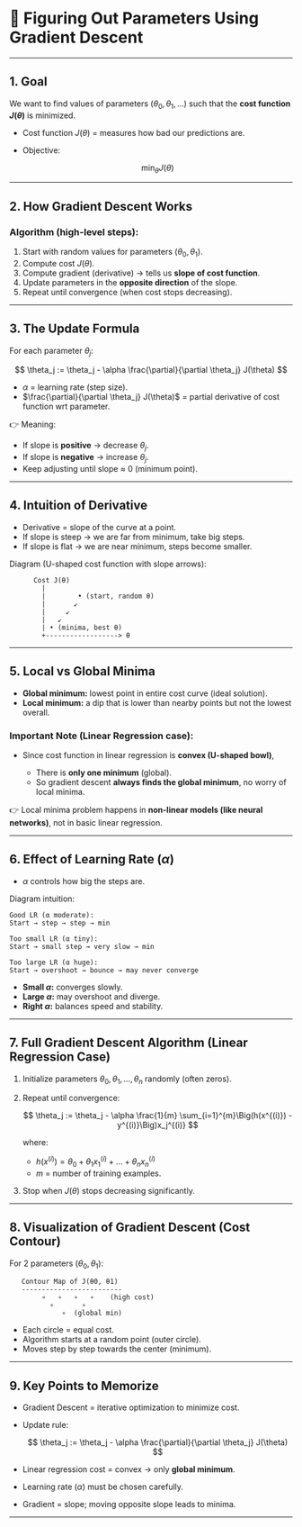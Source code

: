 # 📘 Figuring Out Parameters Using Gradient Descent

---

## 1. Goal

We want to find values of parameters ($\theta_0, \theta_1, ...$) such that the **cost function $J(\theta)$** is minimized.

* Cost function $J(\theta)$ = measures how bad our predictions are.
* Objective:

  $$
  \min_{\theta} J(\theta)
  $$

---

## 2. How Gradient Descent Works

### Algorithm (high-level steps):

1. Start with random values for parameters ($\theta_0, \theta_1$).
2. Compute cost $J(\theta)$.
3. Compute gradient (derivative) → tells us **slope of cost function**.
4. Update parameters in the **opposite direction** of the slope.
5. Repeat until convergence (when cost stops decreasing).

---

## 3. The Update Formula

For each parameter $\theta_j$:

$$
\theta_j := \theta_j - \alpha \frac{\partial}{\partial \theta_j} J(\theta)
$$

* $\alpha$ = learning rate (step size).
* $\frac{\partial}{\partial \theta_j} J(\theta)$ = partial derivative of cost function wrt parameter.

👉 Meaning:

* If slope is **positive** → decrease $\theta_j$.
* If slope is **negative** → increase $\theta_j$.
* Keep adjusting until slope ≈ 0 (minimum point).

---

## 4. Intuition of Derivative

* Derivative = slope of the curve at a point.
* If slope is steep → we are far from minimum, take big steps.
* If slope is flat → we are near minimum, steps become smaller.

Diagram (U-shaped cost function with slope arrows):

```
      Cost J(θ)
        |
        |        • (start, random θ)
        |       ↙
        |     ↙
        |   ↙
        | • (minima, best θ)
        +------------------> θ
```

---

## 5. Local vs Global Minima

* **Global minimum:** lowest point in entire cost curve (ideal solution).
* **Local minimum:** a dip that is lower than nearby points but not the lowest overall.

### Important Note (Linear Regression case):

* Since cost function in linear regression is **convex (U-shaped bowl)**,

  * There is **only one minimum** (global).
  * So gradient descent **always finds the global minimum**, no worry of local minima.

👉 Local minima problem happens in **non-linear models (like neural networks)**, not in basic linear regression.

---

## 6. Effect of Learning Rate ($\alpha$)

* $\alpha$ controls how big the steps are.

Diagram intuition:

```
Good LR (α moderate):
Start → step → step → min

Too small LR (α tiny):
Start → small step → very slow → min

Too large LR (α huge):
Start → overshoot → bounce → may never converge
```

* **Small $\alpha$:** converges slowly.
* **Large $\alpha$:** may overshoot and diverge.
* **Right $\alpha$:** balances speed and stability.

---

## 7. Full Gradient Descent Algorithm (Linear Regression Case)

1. Initialize parameters $\theta_0, \theta_1, ..., \theta_n$ randomly (often zeros).

2. Repeat until convergence:

   $$
   \theta_j := \theta_j - \alpha \frac{1}{m} \sum_{i=1}^{m}\Big(h(x^{(i)}) - y^{(i)}\Big)x_j^{(i)}
   $$

   where:

   * $h(x^{(i)}) = \theta_0 + \theta_1 x_1^{(i)} + ... + \theta_n x_n^{(i)}$
   * $m$ = number of training examples.

3. Stop when $J(\theta)$ stops decreasing significantly.

---

## 8. Visualization of Gradient Descent (Cost Contour)

For 2 parameters ($\theta_0, \theta_1$):

```
   Contour Map of J(θ0, θ1)
   -------------------------
        ∘   ∘   ∘   ∘    (high cost)
          ∘       ∘
             ∘  (global min)
```

* Each circle = equal cost.
* Algorithm starts at a random point (outer circle).
* Moves step by step towards the center (minimum).

---

## 9. Key Points to Memorize

* Gradient Descent = iterative optimization to minimize cost.
* Update rule:

  $$
  \theta_j := \theta_j - \alpha \frac{\partial}{\partial \theta_j} J(\theta)
  $$
* Linear regression cost = convex → only **global minimum**.
* Learning rate ($\alpha$) must be chosen carefully.
* Gradient = slope; moving opposite slope leads to minima.

---
